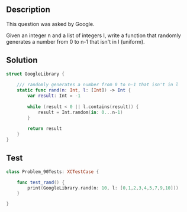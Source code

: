 ## Description

This question was asked by Google.

Given an integer n and a list of integers l, write a function that randomly generates a number from 0 to n-1 that isn't in l (uniform).

## Solution

```swift
struct GoogleLibrary {
    
    /// randomly generates a number from 0 to n-1 that isn't in l
    static func rand(n: Int, l: [Int]) -> Int {
        var result: Int = -1
        
        while (result < 0 || l.contains(result)) {
            result = Int.random(in: 0...n-1)
        }
        
        return result
    }
}
```

## Test

```swift
class Problem_90Tests: XCTestCase {

    func test_rand() {
        print(GoogleLibrary.rand(n: 10, l: [0,1,2,3,4,5,7,9,10]))
    }

}
```